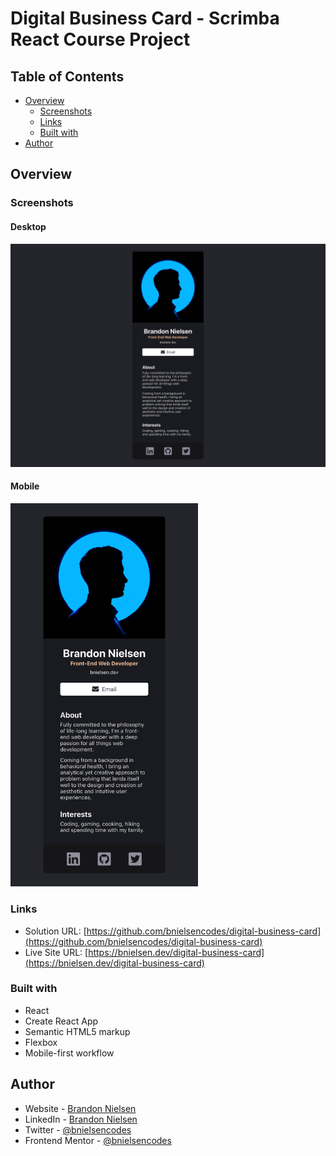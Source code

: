 # Digital Business Card - Scrimba React Course Project

## Table of Contents

- [Overview](#overview)
  - [Screenshots](#screenshots)
  - [Links](#links)
  - [Built with](#built-with)
- [Author](#author)

## Overview

### Screenshots

#### Desktop

![screenshot of Digital Business Card desktop website](src/assets/images/screenshots/desktop.png)

#### Mobile

<img src="src/assets/images/screenshots/mobile.png" alt="screenshot of Digital Business Card mobile website" width="300">

### Links

- Solution URL: [https://github.com/bnielsencodes/digital-business-card](https://github.com/bnielsencodes/digital-business-card)
- Live Site URL: [https://bnielsen.dev/digital-business-card](https://bnielsen.dev/digital-business-card)

### Built with

- React
- Create React App
- Semantic HTML5 markup
- Flexbox
- Mobile-first workflow

## Author

- Website - [Brandon Nielsen](https://www.bnielsen.dev)
- LinkedIn - [Brandon Nielsen](https://www.linkedin.com/in/bnielsencodes)
- Twitter - [@bnielsencodes](https://twitter.com/bnielsencodes)
- Frontend Mentor - [@bnielsencodes](https://www.frontendmentor.io/profile/bnielsencodes)
